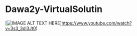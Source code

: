 # Dawa2y-VirtualSolutin

[![IMAGE ALT TEXT HERE](https://www.youtube.com/watch?v=3s3_3di3Jt0/0.jpg)]https://www.youtube.com/watch?v=3s3_3di3Jt0)
